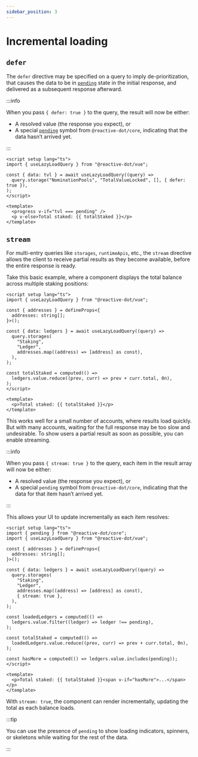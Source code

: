 ```yaml
---
sidebar_position: 3
---
```


# Incremental loading

## `defer`

The `defer` directive may be specified on a query to imply de-prioritization, that causes the data to be in [`pending`](/api/core#pending) state in the initial response, and delivered as a subsequent response afterward.

:::info

When you pass `{ defer: true }` to the query, the result will now be either:

- A resolved value (the response you expect), or
- A special [`pending`](/api/core#pending) symbol from `@reactive-dot/core`, indicating that the data hasn’t arrived yet.

:::

```vue
<script setup lang="ts">
import { useLazyLoadQuery } from "@reactive-dot/vue";

const { data: tvl } = await useLazyLoadQuery((query) =>
  query.storage("NominationPools", "TotalValueLocked", [], { defer: true }),
);
</script>

<template>
  <progress v-if="tvl === pending" />
  <p v-else>Total staked: {{ totalStaked }}</p>
</template>
```

## `stream`

For multi-entry queries like `storages`, `runtimeApis`, etc., the `stream` directive allows the client to receive partial results as they become available, before the entire response is ready.

Take this basic example, where a component displays the total balance across multiple staking positions:

```vue
<script setup lang="ts">
import { useLazyLoadQuery } from "@reactive-dot/vue";

const { addresses } = defineProps<{
  addresses: string[];
}>();

const { data: ledgers } = await useLazyLoadQuery((query) =>
  query.storages(
    "Staking",
    "Ledger",
    addresses.map((address) => [address] as const),
  ),
);

const totalStaked = computed(() =>
  ledgers.value.reduce((prev, curr) => prev + curr.total, 0n),
);
</script>

<template>
  <p>Total staked: {{ totalStaked }}</p>
</template>
```

This works well for a small number of accounts, where results load quickly. But with many accounts, waiting for the full response may be too slow and undesirable. To show users a partial result as soon as possible, you can enable streaming.

:::info

When you pass `{ stream: true }` to the query, each item in the result array will now be either:

- A resolved value (the response you expect), or
- A special `pending` symbol from `@reactive-dot/core`, indicating that the data for that item hasn’t arrived yet.

:::

This allows your UI to update incrementally as each item resolves:

```vue
<script setup lang="ts">
import { pending } from "@reactive-dot/core";
import { useLazyLoadQuery } from "@reactive-dot/vue";

const { addresses } = defineProps<{
  addresses: string[];
}>();

const { data: ledgers } = await useLazyLoadQuery((query) =>
  query.storages(
    "Staking",
    "Ledger",
    addresses.map((address) => [address] as const),
    { stream: true },
  ),
);

const loadedLedgers = computed(() =>
  ledgers.value.filter((ledger) => ledger !== pending),
);

const totalStaked = computed(() =>
  loadedLedgers.value.reduce((prev, curr) => prev + curr.total, 0n),
);

const hasMore = computed(() => ledgers.value.includes(pending));
</script>

<template>
  <p>Total staked: {{ totalStaked }}<span v-if="hasMore">...</span></p>
</template>
```

With `stream: true`, the component can render incrementally, updating the total as each balance loads.

:::tip

You can use the presence of `pending` to show loading indicators, spinners, or skeletons while waiting for the rest of the data.

:::
